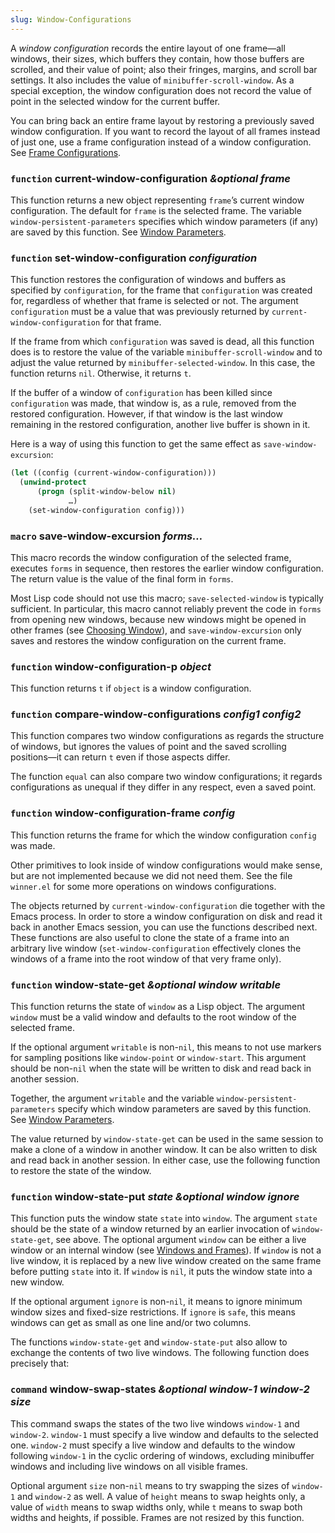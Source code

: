 ```yaml
---
slug: Window-Configurations
---
```


A *window configuration* records the entire layout of one frame—all windows, their sizes, which buffers they contain, how those buffers are scrolled, and their value of point; also their fringes, margins, and scroll bar settings. It also includes the value of `minibuffer-scroll-window`. As a special exception, the window configuration does not record the value of point in the selected window for the current buffer.

You can bring back an entire frame layout by restoring a previously saved window configuration. If you want to record the layout of all frames instead of just one, use a frame configuration instead of a window configuration. See [Frame Configurations](/docs/elisp/Frame-Configurations).

### <span className="tag function">`function`</span> **current-window-configuration** *\&optional frame*

This function returns a new object representing `frame`’s current window configuration. The default for `frame` is the selected frame. The variable `window-persistent-parameters` specifies which window parameters (if any) are saved by this function. See [Window Parameters](/docs/elisp/Window-Parameters).

### <span className="tag function">`function`</span> **set-window-configuration** *configuration*

This function restores the configuration of windows and buffers as specified by `configuration`, for the frame that `configuration` was created for, regardless of whether that frame is selected or not. The argument `configuration` must be a value that was previously returned by `current-window-configuration` for that frame.

If the frame from which `configuration` was saved is dead, all this function does is to restore the value of the variable `minibuffer-scroll-window` and to adjust the value returned by `minibuffer-selected-window`. In this case, the function returns `nil`. Otherwise, it returns `t`.

If the buffer of a window of `configuration` has been killed since `configuration` was made, that window is, as a rule, removed from the restored configuration. However, if that window is the last window remaining in the restored configuration, another live buffer is shown in it.

Here is a way of using this function to get the same effect as `save-window-excursion`:

```lisp
(let ((config (current-window-configuration)))
  (unwind-protect
      (progn (split-window-below nil)
             …)
    (set-window-configuration config)))
```

### <span className="tag macro">`macro`</span> **save-window-excursion** *forms…*

This macro records the window configuration of the selected frame, executes `forms` in sequence, then restores the earlier window configuration. The return value is the value of the final form in `forms`.

Most Lisp code should not use this macro; `save-selected-window` is typically sufficient. In particular, this macro cannot reliably prevent the code in `forms` from opening new windows, because new windows might be opened in other frames (see [Choosing Window](/docs/elisp/Choosing-Window)), and `save-window-excursion` only saves and restores the window configuration on the current frame.

### <span className="tag function">`function`</span> **window-configuration-p** *object*

This function returns `t` if `object` is a window configuration.

### <span className="tag function">`function`</span> **compare-window-configurations** *config1 config2*

This function compares two window configurations as regards the structure of windows, but ignores the values of point and the saved scrolling positions—it can return `t` even if those aspects differ.

The function `equal` can also compare two window configurations; it regards configurations as unequal if they differ in any respect, even a saved point.

### <span className="tag function">`function`</span> **window-configuration-frame** *config*

This function returns the frame for which the window configuration `config` was made.

Other primitives to look inside of window configurations would make sense, but are not implemented because we did not need them. See the file `winner.el` for some more operations on windows configurations.

The objects returned by `current-window-configuration` die together with the Emacs process. In order to store a window configuration on disk and read it back in another Emacs session, you can use the functions described next. These functions are also useful to clone the state of a frame into an arbitrary live window (`set-window-configuration` effectively clones the windows of a frame into the root window of that very frame only).

### <span className="tag function">`function`</span> **window-state-get** *\&optional window writable*

This function returns the state of `window` as a Lisp object. The argument `window` must be a valid window and defaults to the root window of the selected frame.

If the optional argument `writable` is non-`nil`, this means to not use markers for sampling positions like `window-point` or `window-start`. This argument should be non-`nil` when the state will be written to disk and read back in another session.

Together, the argument `writable` and the variable `window-persistent-parameters` specify which window parameters are saved by this function. See [Window Parameters](/docs/elisp/Window-Parameters).

The value returned by `window-state-get` can be used in the same session to make a clone of a window in another window. It can be also written to disk and read back in another session. In either case, use the following function to restore the state of the window.

### <span className="tag function">`function`</span> **window-state-put** *state \&optional window ignore*

This function puts the window state `state` into `window`. The argument `state` should be the state of a window returned by an earlier invocation of `window-state-get`, see above. The optional argument `window` can be either a live window or an internal window (see [Windows and Frames](/docs/elisp/Windows-and-Frames)). If `window` is not a live window, it is replaced by a new live window created on the same frame before putting `state` into it. If `window` is `nil`, it puts the window state into a new window.

If the optional argument `ignore` is non-`nil`, it means to ignore minimum window sizes and fixed-size restrictions. If `ignore` is `safe`, this means windows can get as small as one line and/or two columns.

The functions `window-state-get` and `window-state-put` also allow to exchange the contents of two live windows. The following function does precisely that:

### <span className="tag command">`command`</span> **window-swap-states** *\&optional window-1 window-2 size*

This command swaps the states of the two live windows `window-1` and `window-2`. `window-1` must specify a live window and defaults to the selected one. `window-2` must specify a live window and defaults to the window following `window-1` in the cyclic ordering of windows, excluding minibuffer windows and including live windows on all visible frames.

Optional argument `size` non-`nil` means to try swapping the sizes of `window-1` and `window-2` as well. A value of `height` means to swap heights only, a value of `width` means to swap widths only, while `t` means to swap both widths and heights, if possible. Frames are not resized by this function.
